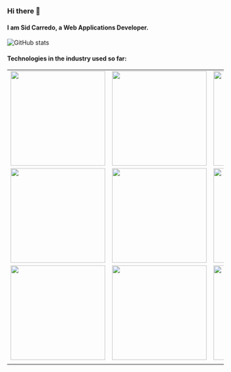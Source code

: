   ### Hi there 👋

  #### I am Sid Carredo, a Web Applications Developer.

  ![GitHub stats](https://github-readme-stats.vercel.app/api?username=reysidney&show_icons=true) 

  #### Technologies in the industry used so far:

  | |  | | |
  |:-------:|:-------:|:-------:|:-------:|
  | <img src="https://cdn.freebiesupply.com/logos/thumbs/2x/angular-3-logo.png" width="220" />  | <img src="https://graphql.org/img/og-image.png" width="220" /> | <img src="https://www.djangoproject.com/m/img/logos/django-logo-negative.png" width="220"/> | <img src="https://www.freepngimg.com/thumb/python_logo/5-2-python-logo-png-image.png" width="220" />
  | <img src="https://www.import.io/wp-content/uploads/2017/10/React-logo.png" width="220"/> | <img src="https://rekit.js.org/images/logo_text.png?raw=true" width="220"/>  | <img src="https://1000logos.net/wp-content/uploads/2020/08/Ruby-on-Rails-Logo.png" width="220">      | <img src="https://openwhisk.apache.org/images/runtimes/icon-ruby-text-color-horz.png" width="220" /> 
  | <img src="https://routingnull.files.wordpress.com/2020/01/cryptocurrencies1.png?w=640" width="220" />  | <img src="https://www.clipartkey.com/mpngs/m/257-2576386_javascript-html-css-logo.png" width="220" /> | <img src="http://git-scm.com/images/logos/1color-orange-lightbg@2x.png" width="220" /> | <img src="https://visualmodo.com/wp-content/uploads/2018/04/Using-GitHub-To-Improve-Workflow-3.jpg" width="220" /> |
  | |  | | |
  
